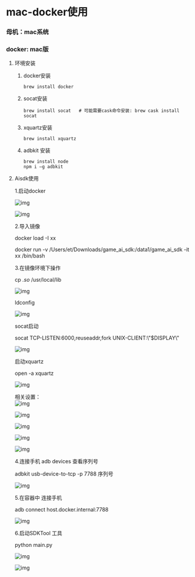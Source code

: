 # mac-docker使用

### 母机：mac系统  
### docker: mac版    


1. 环境安装  
    1. docker安装  
        ```
        brew install docker
        ```
    2. socat安装  
        ```
        brew install socat   # 可能需要cask命令安装: brew cask install socat
        ```
    3. xquartz安装  
        ```
        brew install xquartz
        ```
    4. adbkit 安装  
        ```
        brew install node
        npm i –g adbkit
        ```

2. Aisdk使用  

     1.启动docker  

    ![img](../img/Mac/docker2.png)

    ![img](../img/Mac/docker1.png)

     2.导入镜像

     docker load -I xx

     docker run -v /Users/et/Downloads/game_ai_sdk:/data1/game_ai_sdk -it xx /bin/bash 

     3.在镜像环境下操作

     cp *.so* /usr/local/lib

     ![img](../img/Mac/mac4.png)

     ldconfig

     ![img](../img/Mac/mac3.png)
 
     socat启动

     socat TCP-LISTEN:6000,reuseaddr,fork UNIX-CLIENT:\\"$DISPLAY\\"

     ![img](../img/Mac/socat.png)

     启动xquartz

     open -a xquartz

     ![img](../img/Mac/xcu.png)
     
     相关设置：  
     ![img](../img/Mac/set1.png)  
     
     ![img](../img/Mac/set2.png)  
     
     ![img](../img/Mac/set3.png)  
     
     ![img](../img/Mac/set4.png)  
     
     ![img](../img/Mac/set5.png)

     4.连接手机
     adb devices 查看序列号

     adbkit usb-device-to-tcp -p 7788 序列号

     ![img](../img/Mac/mac2.png)

     5.在容器中 连接手机

     adb connect host.docker.internal:7788

     ![img](../img/Mac/mac1.png)

     6.启动SDKTool 工具

     python main.py

      ![img](../img/Mac/sdktool.png)

      ![img](../img/Mac/phone.png)
